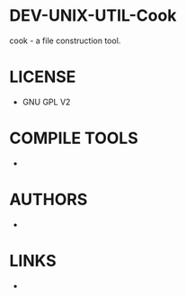 DEV-UNIX-UTIL-Cook
==================

cook - a	file construction tool.

LICENSE
===============
* GNU GPL V2

COMPILE TOOLS
===============
* 
 
AUTHORS
===============
* 

LINKS
===============
* 
